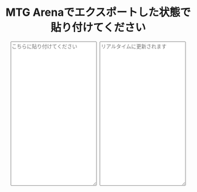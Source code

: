 <style type="text/css">
textarea {
  width: 45%;
}
textarea + textarea {
  margin-left: 1%;
}

#contents {
  text-align: center
}

</style>
<head>
  <meta charset="utf-8"/>
</head>
<div id="contents">
  <h1>MTG Arenaでエクスポートした状態で貼り付けてください</h1>
  <textarea id="export" rows="25" placeholder="こちらに貼り付けてください"></textarea>
  <textarea id="result" rows="25" placeholder="リアルタイムに更新されます"></textarea>
</div>


<script>
  const result = document.querySelector('#result')
  document.querySelector('#export').addEventListener('input', e => {
    // 正規表現は候補はいろいろ。\Wを最短マッチでもわかりやすいか。パック名(M19)のカッコは半角なためここでは全角()を使いフリガナとしているが、一瞥のわかりやすさは低い。
    result.textContent = e.target.value.replace(/（[^（）]+）/g, '')
  })

</script>
